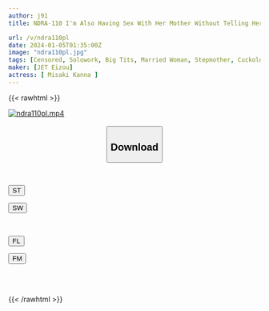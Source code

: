 ```yaml
---
author: j91
title: NDRA-110 I'm Also Having Sex With Her Mother Without Telling Her... Kanna Misaki

url: /v/ndra110pl
date: 2024-01-05T01:35:00Z
image: "ndra110pl.jpg"
tags: [Censored, Solowork, Big Tits, Married Woman, Stepmother, Cuckold, Aunt	]
maker: [JET Eizou]
actress: [ Misaki Kanna ]
---
```



{{< rawhtml >}}

<div class="video" data-videoid="m7YzArjLBKH2Ka">
    <a href="javascript:;">
        <img src="/v/ndra110pl/ndra110pl.jpg" width="WIDTH" height="HEIGHT" alt="ndra110pl.mp4" loading="lazy">
    </a>
</div>

<script type="text/javascript" src="https://j91.asia/asset/on-demand-st.js"></script>

<br>
  <link rel="stylesheet" href="https://j91.asia/asset/bs5.css">
  
  <center>
  <button class="btn btn-primary" type="button" data-bs-toggle="collapse" data-bs-target=".multi-collapse" aria-expanded="false" aria-controls="multiCollapseExample1 multiCollapseExample2"><h2>Download</h2></button></center>
</p>
<div class="row">
  <div class="col">
    <div class="collapse multi-collapse" id="multiCollapseExample1">
      <div class="card card-body">
	      	      <br>
<div class="buttons">  
<p><a href="https://streamtape.to/v/m7YzArjLBKH2Ka" target="_blank"><button class="btn-hover color-3"><i class="fa fa-download"></i> ST</button></a></p>
<p><a href="https://flaswish.com/uqc2zu5faxg0" target="_blank"><button class="btn-hover color-2"><i class="fa fa-download"></i> SW</button></a></p></div>
    </div>
  </div>
</div>
  <div class="col">
    <div class="collapse multi-collapse" id="multiCollapseExample2">
      <div class="card card-body">
	      <br>
<div class="buttons">
<p><a href="javascript:;" target="_blank"><button class="btn-hover color-9"><i class="fa fa-download"></i> FL</button></a></p>
<p><a href="javascript:;" target="_blank"><button class="btn-hover color-8"><i class="fa fa-download"></i> FM</button></a></p></div>
<br><br>
      </div>
    </div>
  </div>
</div>

{{< /rawhtml >}}